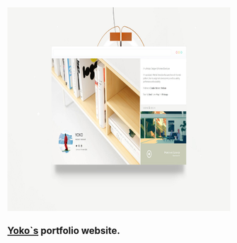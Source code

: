 
<img src="preview/view.jpg" width="820" height="460">

## [Yoko`s](https://yokko.vercel.app/) portfolio website. ##
